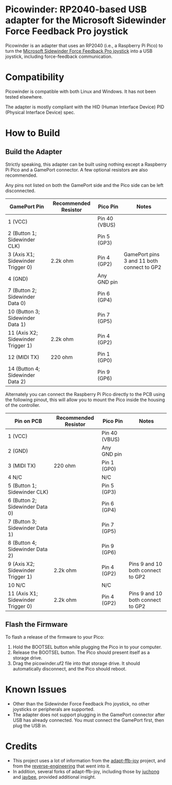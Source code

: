 # Picowinder: RP2040-based USB adapter for the Microsoft Sidewinder Force Feedback Pro joystick
Picowinder is an adapter that uses an RP2040 (i.e., a Raspberry Pi Pico) to turn the [Microsoft Sidewinder Force Feedback Pro joystick](https://www.youtube.com/watch?v=evwn435x0dM) into a USB joystick, including force-feedback communication.

# Compatibility
Picowinder is compatible with both Linux and Windows. It has not been tested elsewhere.

The adapter is mostly compliant with the HID (Human Interface Device) PID (Physical Interface Device) spec.

# How to Build

## Build the Adapter
Strictly speaking, this adapter can be built using nothing except a Raspberry Pi Pico and a GamePort connector. A few optional resistors are also recommended.

Any pins not listed on both the GamePort side and the Pico side can be left disconnected.

| GamePort Pin                       | Recommended Resistor | Pico Pin        | Notes                                      | 
|------------------------------------|----------------------|-----------------|--------------------------------------------|
| 1 (VCC)                            |                      | Pin 40 (VBUS)   |                                            | 
| 2 (Button 1; Sidewinder CLK)       |                      | Pin 5 (GP3)     |                                            | 
| 3 (Axis X1; Sidewinder Trigger 0)  | 2.2k ohm             | Pin 4 (GP2)     | GamePort pins 3 and 11 both connect to GP2 | 
| 4 (GND)                            |                      | Any GND pin     |                                            |
| 7 (Button 2; Sidewinder Data 0)    |                      | Pin 6 (GP4)     |                                            |
| 10 (Button 3; Sidewinder Data 1)   |                      | Pin 7 (GP5)     |                                            |
| 11 (Axis X2; Sidewinder Trigger 1) | 2.2k ohm             | Pin 4 (GP2)     |                                            |
| 12 (MIDI TX)                       | 220 ohm              | Pin 1 (GP0)     |                                            |
| 14 (Button 4; Sidewinder Data 2)   |                      | Pin 9 (GP6)     |                                            |


Alternately you can connect the Raspberry Pi Pico directly to the PCB using the following pinout, this will allow you to mount the Pico inside the housing of the controller.



| Pin on PCB                         | Recommended Resistor | Pico Pin        | Notes                                      | 
|------------------------------------|----------------------|-----------------|--------------------------------------------|
| 1  (VCC)                           |                      | Pin 40 (VBUS)   |                                            | 
| 2  (GND)                           |                      | Any GND pin     |                                            | 
| 3  (MIDI TX)                       | 220 ohm              | Pin 1 (GP0)     |                                            | 
| 4  N/C                             |                      | N/C             |                                            |
| 5  (Button 1; Sidewinder CLK)      |                      | Pin 5 (GP3)     |                                            |
| 6  (Button 2; Sidewinder Data 0)   |                      | Pin 6 (GP4)     |                                            |
| 7  (Button 3; Sidewinder Data 1)   |                      | Pin 7 (GP5)     |                                            |
| 8  (Button 4; Sidewinder Data 2)   |                      | Pin 9 (GP6)     |                                            |
| 9  (Axis X2; Sidewinder Trigger 1) | 2.2k ohm             | Pin 4 (GP2)     | Pins 9 and 10 both connect to GP2          |
| 10 N/C                             |                      | N/C             |                                            |
| 11 (Axis X1; Sidewinder Trigger 0) | 2.2k ohm             | Pin 4 (GP2)     | Pins 9 and 10 both connect to GP2          |




## Flash the Firmware

To flash a release of the firmware to your Pico:
1. Hold the BOOTSEL button while plugging the Pico in to your computer.
2. Release the BOOTSEL button. The Pico should present itself as a storage drive.
3. Drag the picowinder.uf2 file into that storage drive. It should automatically disconnect, and the Pico should reboot.

# Known Issues

* Other than the Sidewinder Force Feedback Pro joystick, no other joysticks or peripherals are supported.
* The adapter does not support plugging in the GamePort connector after USB has already connected. You must connect the GamePort first, then plug the USB in.

# Credits

* This project uses a lot of information from the [adapt-ffb-joy](https://github.com/tloimu/adapt-ffb-joy) project, and from the [reverse-engineering](https://www.descentbb.net/viewtopic.php?t=19061) that went into it.
* In addition, several forks of adapt-ffb-joy, including those by [juchong](https://github.com/juchong/adapt-ffb-joy) and [jaybee](https://github.com/jaybee-git/adapt-ffb-joy), provided additional insight.

